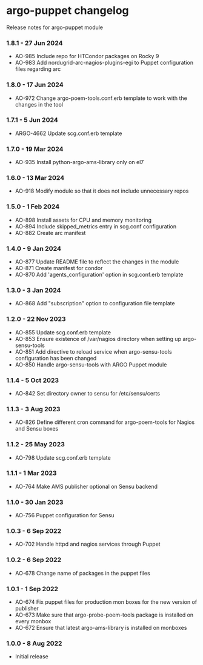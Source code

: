 # argo-puppet changelog

Release notes for argo-puppet module

### 1.8.1 - 27 Jun 2024

* AO-985 Include repo for HTCondor packages on Rocky 9
* AO-983 Add nordugrid-arc-nagios-plugins-egi to Puppet configuration files regarding arc

### 1.8.0 - 17 Jun 2024

* AO-972 Change argo-poem-tools.conf.erb template to work with the changes in the tool

### 1.7.1 - 5 Jun 2024

* ARGO-4662 Update scg.conf.erb template

### 1.7.0 - 19 Mar 2024

* AO-935 Install python-argo-ams-library only on el7

### 1.6.0 - 13 Mar 2024

* AO-918 Modify module so that it does not include unnecessary repos

### 1.5.0 - 1 Feb 2024

* AO-898 Install assets for CPU and memory monitoring
* AO-894 Include skipped_metrics entry in scg.conf configuration
* AO-882 Create arc manifest

### 1.4.0 - 9 Jan 2024

* AO-877 Update README file to reflect the changes in the module
* AO-871 Create manifest for condor
* AO-870 Add 'agents_configuration' option in scg.conf.erb template

### 1.3.0 - 3 Jan 2024

* AO-868 Add "subscription" option to configuration file template

### 1.2.0 - 22 Nov 2023

* AO-855 Update scg.conf.erb template
* AO-853 Ensure existence of /var/nagios directory when setting up argo-sensu-tools
* AO-851 Add directive to reload service when argo-sensu-tools configuration has been changed
* AO-850 Handle argo-sensu-tools with ARGO Puppet module

### 1.1.4 - 5 Oct 2023

* AO-842 Set directory owner to sensu for /etc/sensu/certs

### 1.1.3 - 3 Aug 2023

* AO-826 Define different cron command for argo-poem-tools for Nagios and Sensu boxes

### 1.1.2 - 25 May 2023

* AO-798 Update scg.conf.erb template

### 1.1.1 - 1 Mar 2023

* AO-764 Make AMS publisher optional on Sensu backend

### 1.1.0 - 30 Jan 2023

* AO-756 Puppet configuration for Sensu

### 1.0.3 - 6 Sep 2022

* AO-702 Handle httpd and nagios services through Puppet

### 1.0.2 - 6 Sep 2022

* AO-678 Change name of packages in the puppet files

### 1.0.1 - 1 Sep 2022

* AO-674 Fix puppet files for production mon boxes for the new version of publisher
* AO-673 Make sure that argo-probe-poem-tools package is installed on every monbox
* AO-672 Ensure that latest argo-ams-library is installed on monboxes

### 1.0.0 - 8 Aug 2022

* Initial release